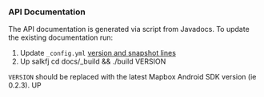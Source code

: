 ### API Documentation

The API documentation is generated via script from Javadocs. To update 
the existing documentation run:

1. Update `_config.yml` [version and snapshot lines](https://github.com/mapbox/mapbox-android-sdk/blob/mb-pages/_config.yml#L7-L8)
2. Up
salkfj
    cd docs/_build && ./build VERSION

`VERSION` should be replaced with the latest Mapbox Android SDK version (ie 0.2.3).
UP
